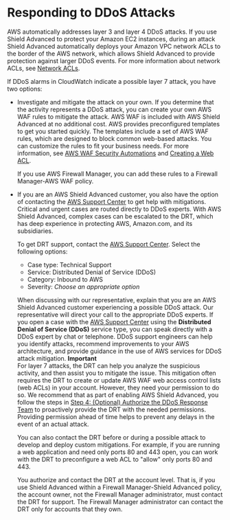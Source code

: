 # Responding to DDoS Attacks<a name="ddos-responding"></a>

AWS automatically addresses layer 3 and layer 4 DDoS attacks\. If you use Shield Advanced to protect your Amazon EC2 instances, during an attack Shield Advanced automatically deploys your Amazon VPC network ACLs to the border of the AWS network, which allows Shield Advanced to provide protection against larger DDoS events\. For more information about network ACLs, see [Network ACLs](http://docs.aws.amazon.com/AmazonVPC/latest/UserGuide/VPC_ACLs.html)\.

If DDoS alarms in CloudWatch  indicate a possible layer 7 attack, you have two options:
+ Investigate and mitigate the attack on your own\. If you determine that the activity represents a DDoS attack, you can create your own AWS WAF rules to mitigate the attack\. AWS WAF is included with AWS Shield Advanced at no additional cost\. AWS provides preconfigured templates to get you started quickly\. The templates include a set of AWS WAF rules, which are designed to block common web\-based attacks\. You can customize the rules to fit your business needs\. For more information, see [AWS WAF Security Automations](https://aws.amazon.com/answers/security/aws-waf-security-automations/) and [Creating a Web ACL](web-acl-creating.md)\. 

  If you use AWS Firewall Manager, you can add these rules to a Firewall Manager\-AWS WAF policy\.
+ If you are an AWS Shield Advanced customer, you also have the option of contacting the [AWS Support Center](https://console.aws.amazon.com/support/home#/) to get help with mitigations\. Critical and urgent cases are routed directly to DDoS experts\. With AWS Shield Advanced, complex cases can be escalated to the DRT, which has deep experience in protecting AWS, Amazon\.com, and its subsidiaries\. 

  To get DRT support, contact the [AWS Support Center](https://console.aws.amazon.com/support/home#/)\. Select the following options:
  + Case type: Technical Support
  + Service: Distributed Denial of Service \(DDoS\)
  + Category: Inbound to AWS
  + Severity: *Choose an appropriate option*

  When discussing with our representative, explain that you are an AWS Shield Advanced customer experiencing a possible DDoS attack\. Our representative will direct your call to the appropriate DDoS experts\. If you open a case with the [AWS Support Center](https://console.aws.amazon.com/support/home#/) using the **Distributed Denial of Service \(DDoS\)** service type, you can speak directly with a DDoS expert by chat or telephone\. DDoS support engineers can help you identify attacks, recommend improvements to your AWS architecture, and provide guidance in the use of AWS services for DDoS attack mitigation\.
**Important**  
For layer 7 attacks, the DRT can help you analyze the suspicious activity, and then assist you to mitigate the issue\. This mitigation often requires the DRT to create or update AWS WAF web access control lists \(web ACLs\) in your account\. However, they need your permission to do so\. We recommend that as part of enabling AWS Shield Advanced, you follow the steps in [Step 4: \(Optional\) Authorize the DDoS Response Team](authorize-DRT.md) to proactively provide the DRT with the needed permissions\. Providing permission ahead of time helps to prevent any delays in the event of an actual attack\.

  You can also contact the DRT before or during a possible attack to develop and deploy custom mitigations\. For example, if you are running a web application and need only ports 80 and 443 open, you can work with the DRT to preconfigure a web ACL to "allow" only ports 80 and 443\.

  You authorize and contact the DRT at the account level\. That is, if you use Shield Advanced within a Firewall Manager\-Shield Advanced policy, the account owner, not the Firewall Manager administrator, must contact the DRT for support\. The Firewall Manager administrator can contact the DRT only for accounts that they own\.